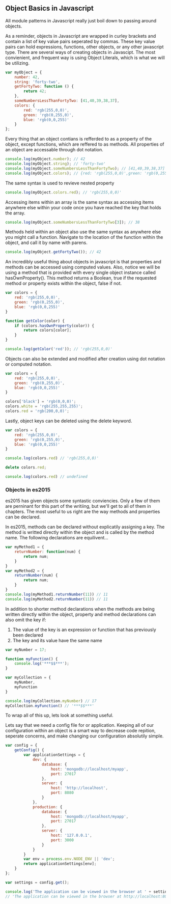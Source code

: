 ## Object Basics in Javascript

All module patterns in Javascript really just boil down to passing around objects.

As a reminder, objects in Javascript are wrapped in curley brackets and contain a list of key value pairs seperated by commas. These key value pairs can hold expressions, functions, other objects, or any other javascript type. There are several ways of creating objects in Javascipt. The most convienient, and frequent way is using Object Literals, which is what we will be utilizing.

```javascript
var myObject = {
	number: 42,
	string: 'forty-two',
	getFortyTwo: function () {
		return 42;
	},
	someNumbersLessThanFortyTwo: [41,40,39,38,37],
	colors: {
		red: 'rgb(255,0,0)',
		green: 'rgb(0,255,0)',
		blue: 'rgb(0,0,255)'
	}
};
```

Every thing that an object contians is refferded to as a property of the object, except functions, which are reffered to as methods. All properties of an object are accessable through dot notation.

```javascript
console.log(myObject.number); // 42
console.log(myObject.string); // 'forty-two'
console.log(myObject.someNumbersLessThanFortyTwo); // [41,40,39,38,37]
console.log(myObject.colors); // {red: 'rgb(255,0,0)',green: 'rgb(0,255,0)',blue: 'rgb(0,0,255)'}
```

The same syntax is used to revieve nested property

```javascript
console.log(myObject.colors.red); // 'rgb(255,0,0)'
```

Accessing items within an array is the same syntax as accessing items anywhere else within your code once you have reached the key that holds the array.

```javascript
console.log(myObject.someNumbersLessThanFortyTwo[3]); // 38
```

Methods held within an object also use the same syntax as anywhere else you might call a function. Navigate to the location of the function within the object, and call it by name with parens.

```javascript
console.log(myObject.getFortyTwo()); // 42
```

An incredibly useful thing about objects in javascript is that properties and methods can be accessed using computed values. Also, notice we will be using a method that is provided with every single object instance called hasOwnProperty(). This method returns a Boolean, true if the requested method or property exists within the object, false if not. 

```javascript
var colors = {
	red: 'rgb(255,0,0)',
	green: 'rgb(0,255,0)',
	blue: 'rgb(0,0,255)'
}

function getColor(color) {
	if (colors.hasOwnProperty(color)) {
		return colors[color];
	}
}

console.log(getColor('red')); // 'rgb(255,0,0)'
```

Objects can also be extended and modified after creation using dot notation or computed notation.

```javascript
var colors = {
	red: 'rgb(255,0,0)',
	green: 'rgb(0,255,0)',
	blue: 'rgb(0,0,255)'
}

colors['black'] = 'rgb(0,0,0)';
colors.white = 'rgb(255,255,255)';
colors.red = 'rgb(200,0,0)';
```

Lastly, object keys can be deleted using the delete keyword.

```javascript
var colors = {
	red: 'rgb(255,0,0)',
	green: 'rgb(0,255,0)',
	blue: 'rgb(0,0,255)'
}

console.log(colors.red) // 'rgb(255,0,0)'

delete colors.red;

console.log(colors.red) // undefined
```

### Objects in es2015

es2015 has given objects some syntastic conviencies. Only a few of them are perninant for this part of the writiing, but we'll get to all of them in chapters. The most useful to us right are the way methods and properties can be declared. 

In es2015, methods can be declared without explicatily assigning a key. The method is writted directly within the object and is called by the method name. The following declarations are equilivent...

```javascript
var myMethod1 = {
	returnNumber: function(num) {
		return num;
	}
}
var myMethod2 = {
	returnNumber(num) {
		return num;
	}
}
console.log(myMethod1.returnNumber(11)) // 11
console.log(myMethod2.returnNumber(11)) // 11
```

In addition to shorter method declarations when the methods are being written directly within the object, property and method declarations can also omit the key if:

1. The value of the key is an expression or function that has previously been declared
2. The key and its value have the same name

```javascript
var myNumber = 17;

function myFunction() {
	console.log('***$$***');
}

var myCollection = {
	myNumber,
	myFunction
}

console.log(myCollection.myNumber) // 17
myCollection.myFunction() // '***$$***'
```

To wrap all of this up, lets look at something useful.

Lets say that we need a config file for or application. Keeping all of our configuration within an object is a smart way to decrease code repition, seperate concerns, and make changing our configuration absolutily simple.

```javascript
var config = {
	getConfig() {
		var applicationSettings = {
			dev: {
				database: {
					host: 'mongodb://localhost/myapp',
					port: 27017
				},
				server: {
					host: 'http://localhost',
					port: 8080
				}
			},
			production: {
				database: {
					host: 'mongodb://localhost/myapp',
					port: 27017
				},
				server: {
					host: '127.0.0.1',
					port: 3000
				}
			}
		}
		var env = process.env.NODE_ENV || 'dev';
		return applicationSettings[env];
	}
};

var settings = config.get();

console.log('The application can be viewed in the browser at ' + settings.server.host + ':' + settings.server.port + ' ...!!!');
// 'The application can be viewed in the browser at http://localhost:8080 ...!!!'
```

